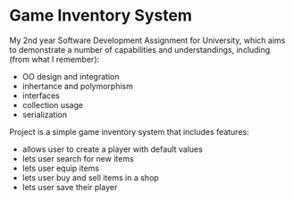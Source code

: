 # Game Inventory System

My 2nd year Software Development Assignment for University, which aims to demonstrate a number of capabilities and understandings, including (from what I remember):
- OO design and integration
- inhertance and polymorphism
- interfaces
- collection usage
- serialization

Project is a simple game inventory system that includes features:

- allows user to create a player with default values
- lets user search for new items
- lets user equip items
- lets user buy and sell items in a shop
- lets user save their player
